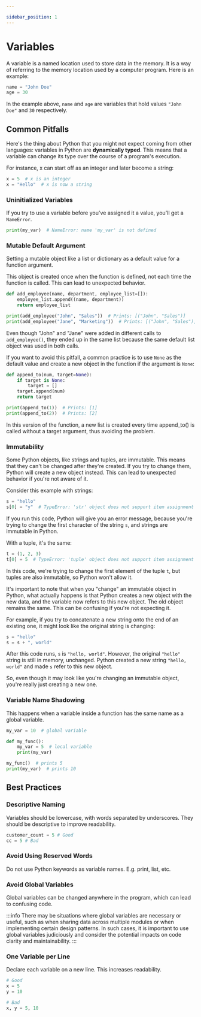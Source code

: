 ```yaml
---

sidebar_position: 1
---
```


# Variables

A variable is a named location used to store data in the memory. It is a way of referring to the memory location used by a computer program. Here is an example:

```python title="main.py"
name = "John Doe"
age = 30
```

In the example above, `name` and `age` are variables that hold values `"John Doe"` and `30` respectively.

## Common Pitfalls

Here's the thing about Python that you might not expect coming from other languages: variables in Python are **dynamically typed**. This means that a variable can change its type over the course of a program's execution.

For instance, x can start off as an integer and later become a string:

```python title="main.py"
x = 5  # x is an integer
x = "Hello"  # x is now a string
```

### Uninitialized Variables

If you try to use a variable before you've assigned it a value, you'll get a `NameError`.

```python title="main.py"
print(my_var)  # NameError: name 'my_var' is not defined
```

### Mutable Default Argument

Setting a mutable object like a list or dictionary as a default value for a function argument.

This object is created once when the function is defined, not each time the function is called. This can lead to unexpected behavior.

```python title="main.py"
def add_employee(name, department, employee_list=[]):
    employee_list.append((name, department))
    return employee_list

print(add_employee("John", "Sales"))  # Prints: [("John", "Sales")]
print(add_employee("Jane", "Marketing"))  # Prints: [("John", "Sales"), ("Jane", "Marketing")]

```

Even though "John" and "Jane" were added in different calls to `add_employee()`, they ended up in the same list because the same default list object was used in both calls.

If you want to avoid this pitfall, a common practice is to use `None` as the default value and create a new object in the function if the argument is `None`:

```python title="main.py"
def append_to(num, target=None):
    if target is None:
        target = []
    target.append(num)
    return target

print(append_to(1))  # Prints: [1]
print(append_to(2))  # Prints: [2]

```

In this version of the function, a new list is created every time append_to() is called without a target argument, thus avoiding the problem.

### Immutability

Some Python objects, like strings and tuples, are immutable. This means that they can't be changed after they're created. If you try to change them, Python will create a new object instead. This can lead to unexpected behavior if you're not aware of it.

Consider this example with strings:

```python title="main.py"
s = "hello"
s[0] = "y"  # TypeError: 'str' object does not support item assignment

```

If you run this code, Python will give you an error message, because you're trying to change the first character of the string `s`, and strings are immutable in Python.

With a tuple, it's the same:

```python title="main.py"
t = (1, 2, 3)
t[0] = 5  # TypeError: 'tuple' object does not support item assignment

```

In this code, we're trying to change the first element of the tuple `t`, but tuples are also immutable, so Python won't allow it.

It's important to note that when you "change" an immutable object in Python, what actually happens is that Python creates a new object with the new data, and the variable now refers to this new object. The old object remains the same. This can be confusing if you're not expecting it.

For example, if you try to concatenate a new string onto the end of an existing one, it might look like the original string is changing:

```python title="main.py"
s = "hello"
s = s + ", world"

```

After this code runs, `s` is `"hello, world"`. However, the original `"hello"` string is still in memory, unchanged. Python created a new string `"hello, world"` and made `s` refer to this new object.

So, even though it may look like you're changing an immutable object, you're really just creating a new one.

### Variable Name Shadowing

This happens when a variable inside a function has the same name as a global variable.

```python title="main.py"
my_var = 10  # global variable

def my_func():
    my_var = 5  # local variable
    print(my_var)

my_func()  # prints 5
print(my_var)  # prints 10
```

## Best Practices

### Descriptive Naming

Variables should be lowercase, with words separated by underscores. They should be descriptive to improve readability.

```python title="main.py"
customer_count = 5 # Good
cc = 5 # Bad
```

### Avoid Using Reserved Words

Do not use Python keywords as variable names. E.g. print, list, etc.

### Avoid Global Variables

Global variables can be changed anywhere in the program, which can lead to confusing code.

:::info
There may be situations where global variables are necessary or useful, such as when sharing data across multiple modules or when implementing certain design patterns. In such cases, it is important to use global variables judiciously and consider the potential impacts on code clarity and maintainability.
:::

### One Variable per Line

Declare each variable on a new line. This increases readability.

```python title="main.py"
# Good
x = 5 
y = 10 

# Bad
x, y = 5, 10
```
